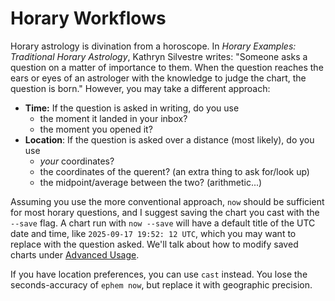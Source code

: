 # Horary Workflows

Horary astrology is divination from a horoscope. In *Horary Examples: Traditional Horary Astrology*, Kathryn Silvestre writes: "Someone asks a question on a matter of importance to them. When the question reaches the ears or eyes of an astrologer with the knowledge to judge the chart, the question is born." However, you may take a different approach:

- **Time:** If the question is asked in writing, do you use
    * the moment it landed in your inbox?
    * the moment you opened it?
- **Location**: If the question is asked over a distance (most likely), do you use
    * *your* coordinates?
    * the coordinates of the querent? (an extra thing to ask for/look up)
    * the midpoint/average between the two? (arithmetic...)

Assuming you use the more conventional approach, `now` should be sufficient for most horary questions, and I suggest saving the chart you cast with the `--save` flag. A chart run with `now --save` will have a default title of the UTC date and time, like `2025-09-17 19:52: 12 UTC`, which you may want to replace with the question asked. We'll talk about how to modify saved charts under [Advanced Usage](./60-advanced-usage.md).

If you have location preferences, you can use `cast` instead. You lose the seconds-accuracy of `ephem now`, but replace it with geographic precision.
